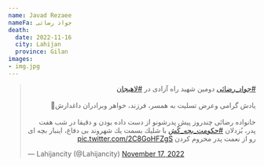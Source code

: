 ```yaml
---
name: Javad Rezaee
nameFa: جواد رضائى
death:
  date: 2022-11-16
  city: Lahijan
  province: Gilan
images:
- img.jpg
---
```


<blockquote class="twitter-tweet"><p lang="fa" dir="rtl"><a href="https://twitter.com/hashtag/%D8%AC%D9%88%D8%A7%D8%AF_%D8%B1%D8%B6%D8%A7%D8%A6%D9%89?src=hash&amp;ref_src=twsrc%5Etfw">#جواد_رضائى</a> دومين شهيد راه آزادى در <a href="https://twitter.com/hashtag/%D9%84%D8%A7%D9%87%D9%8A%D8%AC%D8%A7%D9%86?src=hash&amp;ref_src=twsrc%5Etfw">#لاهيجان</a><br><br>يادش گرامى وعرض تسليت به همسر، فرزند، خواهر وبرادران داغدارش🌷<br><br>خانواده رضائى چندروز پيش پدرشونو از دست داده بودن و دقيقا در شب هفت پدر، بُزدلان <a href="https://twitter.com/hashtag/%D8%AD%D9%83%D9%88%D9%85%D8%AA_%D8%A8%DA%86%D9%87_%D9%83%D9%8F%D8%B4?src=hash&amp;ref_src=twsrc%5Etfw">#حكومت_بچه_كُش</a> با شليك بسمت يك شهروند بى دفاع، اينبار بچه اى رو از نعمت پدر محروم كردن <a href="https://t.co/2C8GoHFZgS">pic.twitter.com/2C8GoHFZgS</a></p>&mdash; Lahijancity (@Lahijancity) <a href="https://twitter.com/Lahijancity/status/1593108456265125888?ref_src=twsrc%5Etfw">November 17, 2022</a></blockquote> <script async src="https://platform.twitter.com/widgets.js" charset="utf-8"></script>